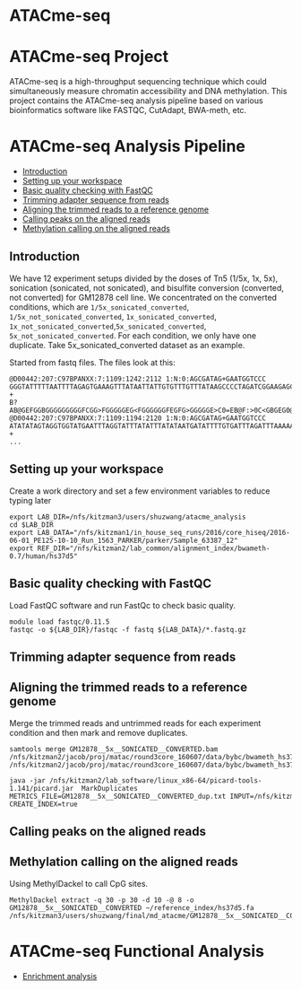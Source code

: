 # ATACme-seq
# ATACme-seq Project
ATACme-seq is a high-throughput sequencing technique which could simultaneously measure chromatin accessibility and DNA methylation. This project contains the ATACme-seq analysis pipeline based on various bioinformatics software like FASTQC, CutAdapt, BWA-meth, etc. 
# ATACme-seq Analysis Pipeline
* [Introduction](#intro)
* [Setting up your workspace](#setup)
* [Basic quality checking with FastQC](#fastqc)
* [Trimming adapter sequence from reads](#trimming)
* [Aligning the trimmed reads to a reference genome](#aligning)
* [Calling peaks on the aligned reads](#callingpeaks)
* [Methylation calling on the aligned reads](#methylcalling)

## <a name="intro"></a>Introduction
We have 12 experiment setups divided by the doses of Tn5 (1/5x, 1x, 5x), sonication (sonicated, not sonicated), and bisulfite conversion (converted, not converted) for GM12878 cell line. We concentrated on the converted conditions, which are ```1/5x_sonicated_converted```, ```1/5x_not_sonicated_converted```, ```1x_sonicated_converted```, ```1x_not_sonicated_converted```,```5x_sonicated_converted```, ```5x_not_sonicated_converted```. For each condition, we only have one duplicate. Take 5x_sonicated_converted dataset as an example.

Started from fastq files. The files look at this:
```
@D00442:207:C97BPANXX:7:1109:1242:2112 1:N:0:AGCGATAG+GAATGGTCCC
GGGTATTTTTAATTTTAGAGTGAAAGTTTATAATTATTGTGTTTGTTTATAAGCCCCTAGATCGGAAGAGCACACGTCTGAACTCCAGTCACAGCGATAGATCTCGTATGCCGCCTTCTGCTTGAA
+
B?AB@GEFGGBGGGGGGGGGFCGG>FGGGGGEG<FGGGGGGFEGFG>GGGGGE>C0=EB@F:>0C<GBGEG0@=>>FGGFGGGGG0:FGGFGF>GG/CBFE@FGCGGGGDGGG.9CFCGGGGGG6:
@D00442:207:C97BPANXX:7:1109:1194:2120 1:N:0:AGCGATAG+GAATGGTCCC
ATATATAGTAGGTGGTATGAATTTAGGTATTTATATTTATATAATGATATTTTGTGATTTAGATTTAAAAAAGGTTTAATATTTTTAGTATTATTGGAAAATTTTAAATTTTTTGAAATNTTTTTT
+
...
```

## <a name="setup"></a>Setting up your workspace
Create a work directory and set a few environment variables to reduce typing later

```
export LAB_DIR=/nfs/kitzman3/users/shuzwang/atacme_analysis
cd $LAB_DIR
export LAB_DATA="/nfs/kitzman1/in_house_seq_runs/2016/core_hiseq/2016-06-01_PE125-10-10_Run_1563_PARKER/parker/Sample_63387_12"
export REF_DIR="/nfs/kitzman2/lab_common/alignment_index/bwameth-0.7/human/hs37d5"
```

## <a name="fastqc"></a>Basic quality checking with FastQC
Load FastQC software and run FastQc to check basic quality.

```
module load fastqc/0.11.5
fastqc -o ${LAB_DIR}/fastqc -f fastq ${LAB_DATA}/*.fastq.gz

```


## <a name="trimming"></a>Trimming adapter sequence from reads

## <a name="aligning"></a>Aligning the trimmed reads to a reference genome

Merge the trimmed reads and untrimmed reads for each experiment condition and then mark and remove duplicates. 
```
samtools merge GM12878__5x__SONICATED__CONVERTED.bam /nfs/kitzman2/jacob/proj/matac/round3core_160607/data/bybc/bwameth_hs37d5/s/GM12878__5x__SONICATED__CONVERTED_TRIMMED.bam /nfs/kitzman2/jacob/proj/matac/round3core_160607/data/bybc/bwameth_hs37d5/s/GM12878__5x__SONICATED__CONVERTED_UNTRIMMED.bam

java -jar /nfs/kitzman2/lab_software/linux_x86-64/picard-tools-1.141/picard.jar  MarkDuplicates METRICS_FILE=GM12878__5x__SONICATED__CONVERTED_dup.txt INPUT=/nfs/kitzman3/users/shuzwang/atacme/merged_atacme/GM12878__5x__SONICATED__CONVERTED.bam OUTPUT=/nfs/kitzman3/users/shuzwang/final/final_atacme/GM12878__5x__SONICATED__CONVERTED_md.bam ASSUME_SORTED=true CREATE_INDEX=true
```
## <a name="callingpeaks"></a>Calling peaks on the aligned reads

## <a name="methylcalling"></a>Methylation calling on the aligned reads
Using MethylDackel to call CpG sites.

```
MethylDackel extract -q 30 -p 30 -d 10 -@ 8 -o GM12878__5x__SONICATED__CONVERTED ~/reference_index/hs37d5.fa /nfs/kitzman3/users/shuzwang/final/md_atacme/GM12878__5x__SONICATED__CONVERTED_md.bam
```

# ATACme-seq Functional Analysis
* [Enrichment analysis](#enrichanalysis)
